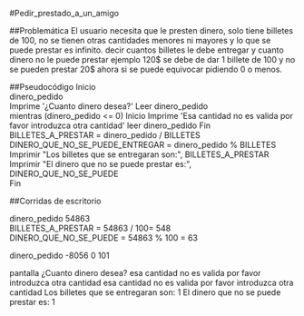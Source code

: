 #Pedir_prestado_a_un_amigo

##Problemática
El usuario necesita que le presten dinero, solo tiene billetes de 100, no se tienen otras cantidades menores ni mayores y lo que se puede prestar es infinito. decir cuantos billetes le debe entregar y cuanto dinero no le puede prestar ejemplo 120$ se debe de dar 1 billete de 100 y no se pueden prestar 20$ ahora si se puede equivocar pidiendo 0 o menos.

##Pseudocódigo
Inicio  
    dinero_pedido  
    Imprime '¿Cuanto dinero desea?'
    Leer dinero_pedido  
    mientras (dinero_pedido <= 0)
    Inicio
        Imprime 'Esa cantidad no es valida por favor introduzca otra cantidad'
        leer dinero_pedido
    Fin
    BILLETES_A_PRESTAR = dinero_pedido / BILLETES  
    DINERO_QUE_NO_SE_PUEDE_ENTREGAR = dinero_pedido % BILLETES  
    Imprimir "Los billetes que se entregaran son:", BILLETES_A_PRESTAR  
    Imprimir "El dinero que no se puede prestar es:", DINERO_QUE_NO_SE_PUEDE  
Fin

##Corridas de escritorio

dinero_pedido
54863  
BILLETES_A_PRESTAR = 54863 / 100= 548  
DINERO_QUE_NO_SE_PUEDE = 54863 % 100 = 63  

dinero_pedido
-8056
0
101

pantalla
¿Cuanto dinero desea?
esa cantidad no es valida por favor introduzca otra cantidad
esa cantidad no es valida por favor introduzca otra cantidad
Los billetes que se entregaran son: 1
El dinero que no se puede prestar es: 1
